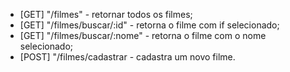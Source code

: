 - [GET] "/filmes" - retornar todos os filmes;
- [GET] "/filmes/buscar/:id" - retorna o filme com if selecionado;
- [GET] "/filmes/buscar/:nome" - retorna o filme com o nome selecionado;
- [POST] "/filmes/cadastrar - cadastra um novo filme.

